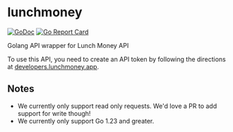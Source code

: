 # lunchmoney

[![GoDoc](https://godoc.org/github.com/icco/lunchmoney?status.svg)](https://godoc.org/github.com/icco/lunchmoney)
[![Go Report Card](https://goreportcard.com/badge/github.com/icco/lunchmoney)](https://goreportcard.com/report/github.com/icco/lunchmoney)

Golang API wrapper for Lunch Money API

To use this API, you need to create an API token by following the directions at [developers.lunchmoney.app](https://developers.lunchmoney.app/).

## Notes

 - We currently only support read only requests. We'd love a PR to add support for write though!
 - We currently only support Go 1.23 and greater.
